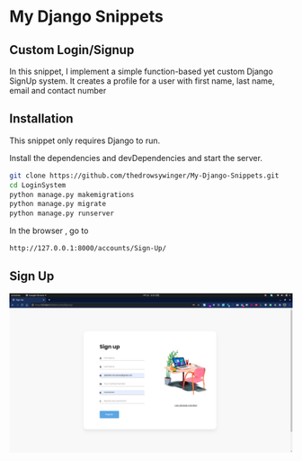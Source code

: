 # My Django Snippets
## Custom Login/Signup

In this snippet, I implement a simple function-based yet custom Django SignUp system. 
It creates a profile for a user with first name, last name, email and contact number

## Installation

This snippet only requires Django to run.

Install the dependencies and devDependencies and start the server.

```sh
git clone https://github.com/thedrowsywinger/My-Django-Snippets.git
cd LoginSystem
python manage.py makemigrations
python manage.py migrate
python manage.py runserver
```

In the browser , go to

```sh
http://127.0.0.1:8000/accounts/Sign-Up/
```

## Sign Up

![signup page](./images_for_readme/sign_up.png)


